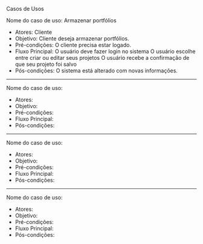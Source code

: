 Casos de Usos 

 Nome do caso de uso: Armazenar portfólios
 - Atores: Cliente
 - Objetivo: Cliente deseja armazenar portfólios.
 - Pré-condições: O cliente precisa estar logado.
 - Fluxo Principal: O usuário deve fazer login no sistema
                    O usuário escolhe entre criar ou editar seus projetos
                    O usuário recebe a confirmação de que seu projeto foi salvo
 - Pós-condições: O sistema está alterado com novas informações. 
---------------------------------------------------------------------------------------------------------------------------------------------
Nome do caso de uso: 
 - Atores: 
 - Objetivo: 
 - Pré-condições: 
 - Fluxo Principal: 
 - Pós-condições: 
---------------------------------------------------------------------------------------------------------------------------------------------
Nome do caso de uso: 
 - Atores: 
 - Objetivo: 
 - Pré-condições: 
 - Fluxo Principal: 
 - Pós-condições: 
------------------------------------------------------------------------------------------------------------------------------------------
Nome do caso de uso: 
 - Atores: 
 - Objetivo: 
 - Pré-condições: 
 - Fluxo Principal: 
 - Pós-condições: 
 
